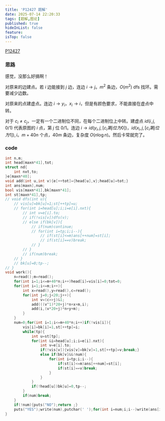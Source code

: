 ```yaml
---
title: 'P12427 题解'
date: 2025-07-14 22:20:33
tags: [题解,图论]
published: true
hideInList: false
feature: 
isTop: false
---
```

[P12427](https://www.luogu.com.cn/problem/P12427)

### 思路

感觉，没那么好搞啊！

对原来的边建点。若 $i$ 边能接到 $j$ 边，连边 $i\to j$。$m^2$ 条边，$O(m^2)$ dfs 找环。需要减少边数。

对原来的点建虚点。连边 $i\to y_i$，$x_i\to i$，但是有颜色要求，不能直接在虚点中转。

对于 $c_i\neq c_j$，一定有一个二进制位不同，在每个二进制位上中转。建虚点 $id(i,j,0/1)$ 代表原图的 $i$ 点，第 $j$ 位 $0/1$。连边 $i\to id(y_i,j,[c_i 第 j 位为 0])$，$id(x_i,j,[c_i 第 j 位为 1]),i$。$m+40n$ 个点，$40m$ 条边，复杂度 $O(n\log n)$。然后卡常就完了。

### code

```cpp
int n,m;
int head[maxn*41],tot;
struct nd{
    int nxt,to;
}e[maxn*40];
void add(int u,int v){e[++tot]={head[u],v};head[u]=tot;}
int ans[maxn],num;
bool vis[maxn*41],bk[maxn*41];
int st[maxn*41],tp;
// void dfs(int u){
    // vis[u]=bk[u]=1;st[++tp]=u;
    // for(int i=head[u];i;i=e[i].nxt){
        // int v=e[i].to;
        // if(!vis[v])dfs(v);
        // else if(bk[v]){
            // if(num)continue;
            // for(int i=tp;i;i--){    
                // if(st[i]<=m)ans[++num]=st[i];
                // if(st[i]==v)break;
            // }
        // }
        // if(num)break;
    // }
    // bk[u]=0;tp--;
// }
void work(){
    n=read();m=read();
    for(int i=1;i<=m+40*n;i++)head[i]=vis[i]=0;tot=0;
    for(int i=1;i<=m;i++){
        int x=read(),y=read(),c=read();
        for(int j=0;j<20;j++){
            int v=(c>>j)&1;
            add(((v^1)*20+j)*n+x+m,i);
            add(i,(v*20+j)*n+y+m);
        }
    }
    num=0;for(int i=1;i<=m+40*n;i++)if(!vis[i]){
    	vis[i]=bk[i]=1,st[++tp]=i;
    	while(tp){
    		int u=st[tp];
		    for(int &i=head[u];i;i=e[i].nxt){
		        int v=e[i].to;
		        if(!vis[v]){vis[v]=bk[v]=1,st[++tp]=v;break;}
		        else if(bk[v]&&!num){
		            for(int i=tp;i;i--){    
		                if(st[i]<=m)ans[++num]=st[i];
		                if(st[i]==v)break;
		            }
		        }
		    }
    		if(!head[u])bk[u]=0,tp--;
    	}
    	if(num)break;
    }
    if(!num){puts("NO");return ;}
    puts("YES");write(num),putchar(' ');for(int i=num;i;i--)write(ans[i]),putchar(' ');puts("");
}
```

